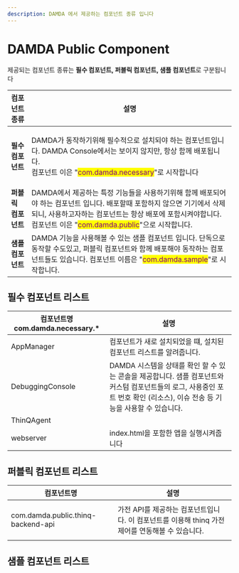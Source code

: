 ```yaml
---
description: DAMDA 에서 제공하는 컴포넌트 종류 입니다
---
```


# DAMDA Public Component

제공되는 컴포넌트 종류는 **필수 컴포넌트, 퍼블릭 컴포넌트, 샘플 컴포넌트**로 구분됩니다

| 컴포넌트 종류      | 설명                                                                                                                                                                               |
| ------------ | -------------------------------------------------------------------------------------------------------------------------------------------------------------------------------- |
| **필수 컴포넌트**  | <p>DAMDA가 동작하기위해 필수적으로 설치되야 하는 컴포넌트입니다. DAMDA Console에서는 보이지 않지만, 항상 함께 배포됩니다.<br>컴포넌트 이은 "<mark style="color:purple;">com.damda.necessary</mark>"로 시작합니다</p>                    |
| **퍼블릭 컴포넌트** | DAMDA에서 제공하는 특정 기능들을 사용하기위해 함께 배포되어야 하는 컴포넌트 입니다. 배포할때 포함하지 않으면 기기에서 삭제되니, 사용하고자하는 컴포넌트는 항상 배포에 포함시켜야합니다. 컴포넌트 이은 "<mark style="color:purple;">com.damda.public</mark>"으로 시작합니다. |
| **샘플 컴포넌트**  | DAMDA 기능을 사용해볼 수 있는 샘플 컴포넌트 입니다. 단독으로 동작할 수도있고, 퍼블릭 컴포넌트와 함께 배포해야 동작하는 컴포넌트들도 있습니다. 컴포넌트 이름은 "<mark style="color:purple;">com.damda.sample</mark>"로 시작합니다.                       |

## 필수 컴포넌트 리스트

| 컴포넌트명 com.damda.necessary.\* | 설명                                                                                                       |
| ---------------------------- | -------------------------------------------------------------------------------------------------------- |
| AppManager                   | 컴포넌트가 새로 설치되었을 떄, 설치된 컴포넌트 리스트를 알려줍니다.                                                                   |
| DebuggingConsole             | DAMDA 시스템을 상태를 확인 할 수 있는 콘솔을 제공합니다. 샘플 컴포넌트와 커스텀 컴포넌트들의 로그, 사용중인 포트 번호 확인 (리소스), 이슈 전송 등 기능을 사용할 수 있습니다. |
| ThinQAgent                   |                                                                                                          |
| webserver                    | index.html을 포함한 앱을 실행시켜줍니다                                                                               |

## 퍼블릭 컴포넌트 리스트

| 컴포넌트명                              | 설명                                                          |
| ---------------------------------- | ----------------------------------------------------------- |
|                                    |                                                             |
| com.damda.public.thinq-backend-api | 가전 API를 제공하는 컴포넌트입니다. 이 컴포넌트를 이용해 thinq 가전 제어를 연동해볼 수 있습니다. |
|                                    |                                                             |

## 샘플 컴포넌트 리스트
